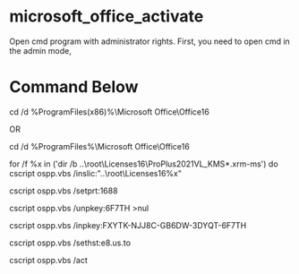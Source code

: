 # microsoft_office_activate

Open cmd program with administrator rights.
First, you need to open cmd in the admin mode,

# Command Below

cd /d %ProgramFiles(x86)%\Microsoft Office\Office16

OR

cd /d %ProgramFiles%\Microsoft Office\Office16

for /f %x in ('dir /b ..\root\Licenses16\ProPlus2021VL_KMS*.xrm-ms') do cscript ospp.vbs /inslic:"..\root\Licenses16\%x"

cscript ospp.vbs /setprt:1688

cscript ospp.vbs /unpkey:6F7TH >nul

cscript ospp.vbs /inpkey:FXYTK-NJJ8C-GB6DW-3DYQT-6F7TH

cscript ospp.vbs /sethst:e8.us.to

cscript ospp.vbs /act





